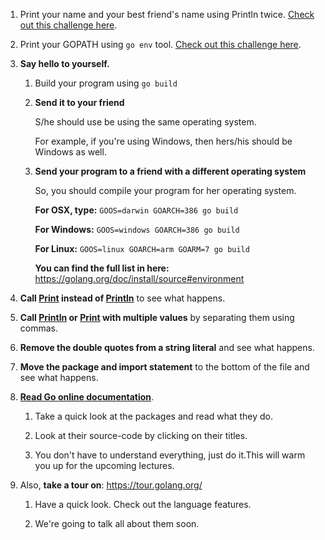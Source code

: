 1. Print your name and your best friend's name using Println twice. [Check out this challenge here]().

2. Print your GOPATH using `go env` tool. [Check out this challenge here]().

3. **Say hello to yourself.**

    1. Build your program using `go build`
   
    2. **Send it to your friend**

       S/he should use be using the same operating system.

       For example, if you're using Windows, then hers/his should be Windows as well.

    3. **Send your program to a friend with a different operating system**

       So, you should compile your program for her operating system.

       **For OSX, type:**
       `GOOS=darwin GOARCH=386 go build`

       **For Windows:**
       `GOOS=windows GOARCH=386 go build`

       **For Linux:**
       `GOOS=linux GOARCH=arm GOARM=7 go build`

       **You can find the full list in here:**
       https://golang.org/doc/install/source#environment
   
4. **Call [Print](https://golang.org/pkg/fmt/#Print) instead of [Println](https://golang.org/pkg/fmt/#Println)** to see what happens.

5. **Call [Println](https://golang.org/pkg/fmt/#Println) or [Print](https://golang.org/pkg/fmt/#Print) with multiple values** by separating them using commas.

6. **Remove the double quotes from a string literal** and see what happens.

7. **Move the package and import statement** to the bottom of the file and see what happens.

8. **[Read Go online documentation](https://golang.org/pkg)**.

    1. Take a quick look at the packages and read what they do.

    2. Look at their source-code by clicking on their titles.

    3. You don't have to understand everything, just do it.This will warm you up for the upcoming lectures.

9. Also, **take a tour on**: https://tour.golang.org/

    1. Have a quick look. Check out the language features.
    
    2. We're going to talk all about them soon.